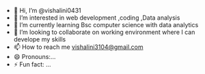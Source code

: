 - 👋 Hi, I’m @vishalini0431
- 👀 I’m interested in web development ,coding ,Data analysis
- 🌱 I’m currently learning Bsc computer science with data analytics
- 💞️ I’m looking to collaborate on working environment where I can develope my skills 
- 📫 How to reach me vishalini3104@gmail.com
- 😄 Pronouns:...
- ⚡ Fun fact: ...

<!---
vishalini0431/vishalini0431 is a ✨ special ✨ repository because its `README.md` (this file) appears on your GitHub profile.
You can click the Preview link to take a look at your changes.
--->
